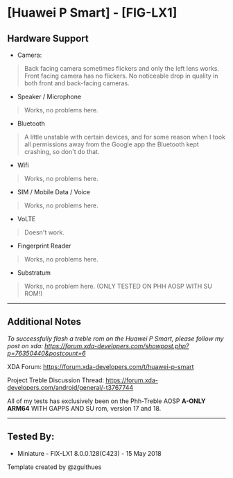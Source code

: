 # [Huawei P Smart] - [FIG-LX1]

## Hardware Support

* Camera:
> Back facing camera sometimes flickers and only the left lens works. Front facing camera has no flickers. No noticeable drop in quality in both front and back-facing cameras.

* Speaker / Microphone
> Works, no problems here.

* Bluetooth
> A little unstable with certain devices, and for some reason when I took all permissions away from the Google app the Bluetooth kept crashing, so don't do that.

* Wifi
> Works, no problems here.

* SIM / Mobile Data / Voice
> Works, no problems here.

* VoLTE
> Doesn't work.

* Fingerprint Reader
> Works, no problems here.

* Substratum
> Works, no problem here. (ONLY TESTED ON PHH AOSP WITH SU ROM!)

***
## Additional Notes

_To successfully flash a treble rom on the Huawei P Smart, please follow my post on xda: https://forum.xda-developers.com/showpost.php?p=76350440&postcount=6_

XDA Forum: https://forum.xda-developers.com/t/huawei-p-smart

Project Treble Discussion Thread: https://forum.xda-developers.com/android/general/-t3767744

All of my tests has exclusively been on the Phh-Treble AOSP **A-ONLY ARM64** WITH GAPPS AND SU rom, version 17 and 18.

***


## Tested By:
* Miniature - FIX-LX1 8.0.0.128(C423) - 15 May 2018

Template created by @zguithues
